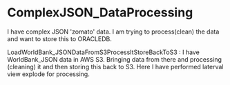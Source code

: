# ComplexJSON_DataProcessing
I have complex JSON 'zomato' data. I am trying to process(clean) the data and want to store this to ORACLEDB.

LoadWorldBank_JSONDataFromS3ProcessItStoreBackToS3 :
I have WorldBank_JSON data in AWS S3. Bringing data from there and processing (cleaning) it and then storing this back to S3.
Here I have performed laterval view explode for processing.
